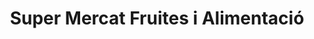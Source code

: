 ---
title: "Super Mercat Fruites i Alimentació"
url: /barcelona/super-mercat-fruites-i-alimentacio/
shop: comodidad
---